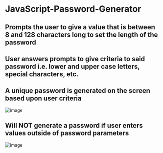 # JavaScript-Password-Generator

## Prompts the user to give a value that is between 8 and 128 characters long to set the length of the password
## User answers prompts to give criteria to said password i.e. lower and upper case letters, special characters, etc.
## A unique password is generated on the screen based upon user criteria
![image](https://github.com/sberry940/JavaScript-Password-Generator/assets/148163787/27f2d904-e662-413a-98e0-08bd4476a9e2)
## Will NOT generate a password if user enters values outside of password parameters
![image](https://github.com/sberry940/JavaScript-Password-Generator/assets/148163787/7249efe8-701f-4e2b-bf58-938e4313dbdb)



